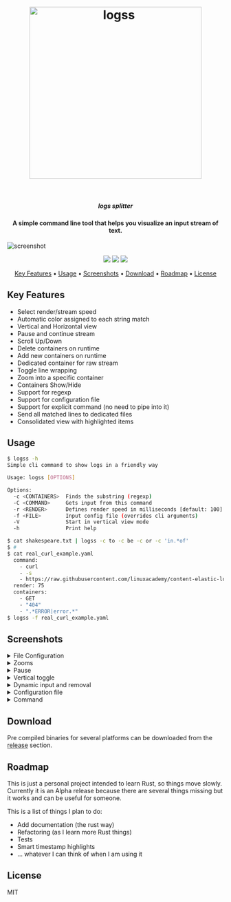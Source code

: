 <h1 align="center">
  <br>
  <img src="assets/logo.svg" alt="logss" width="400">
  <br>
  <br>
</h1>

<h5 align="center">logs splitter</h5>
<h4 align="center">A simple command line tool that helps you visualize an input stream of text.</h4>

![screenshot](./assets/screenshot.png)

<p align="center">
  <img src="https://github.com/todoesverso/logss/actions/workflows/test.yml/badge.svg">
  <img src="https://img.shields.io/badge/PRs-welcome-brightgreen.svg?style=flat-square">
  <a href="https://codecov.io/gh/todoesverso/logss" >
    <img src="https://codecov.io/gh/todoesverso/logss/branch/main/graph/badge.svg?token=G6JEXYQQO0"/>
  </a>
</p>

<p align="center">
  <a href="#key-features">Key Features</a> •
  <a href="#usage">Usage</a> •
  <a href="#screenshots">Screenshots</a> •
  <a href="#download">Download</a> •
  <a href="#roadmap">Roadmap</a> •
  <a href="#license">License</a>
</p>

## Key Features

* Select render/stream speed
* Automatic color assigned to each string match
* Vertical and Horizontal view
* Pause and continue stream
* Scroll Up/Down
* Delete containers on runtime
* Add new containers on runtime
* Dedicated container for raw stream
* Toggle line wrapping
* Zoom into a specific container
* Containers Show/Hide 
* Support for regexp
* Support for configuration file
* Support for explicit command (no need to pipe into it)
* Send all matched lines to dedicated files
* Consolidated view with highlighted items


## Usage

  ```sh
  $ logss -h
  Simple cli command to show logs in a friendly way

  Usage: logss [OPTIONS]

  Options:
    -c <CONTAINERS>  Finds the substring (regexp)
    -C <COMMAND>     Gets input from this command
    -r <RENDER>      Defines render speed in milliseconds [default: 100]
    -f <FILE>        Input config file (overrides cli arguments)
    -V               Start in vertical view mode
    -h               Print help

  $ cat shakespeare.txt | logss -c to -c be -c or -c 'in.*of'
  $ # 
  $ cat real_curl_example.yaml
    command:
      - curl
      - -s
      - https://raw.githubusercontent.com/linuxacademy/content-elastic-log-samples/master/access.log
    render: 75
    containers:
      - GET
      - "404"
      - ".*ERROR|error.*"
  $ logss -f real_curl_example.yaml 
  ```

## Screenshots
<details>
  <summary>File Configuration</summary>

  [![asciicast](https://asciinema.org/a/581505.svg)](https://asciinema.org/a/581505)

</details>
<details>
  <summary>Zooms</summary>

  ![](./assets/zooms.gif)

</details>
<details>
  <summary>Pause</summary>

  ![](./assets/pause.gif)

</details>
<details>
  <summary>Vertical toggle</summary>

  ![](./assets/vertical.gif)

</details>
<details>
  <summary>Dynamic input and removal</summary>

  ![](./assets/input_and_delete.gif)

</details>

<details>
  <summary>Configuration file</summary>

  ```sh
  $ cat shakespeare.txt | logss -f example_config.yml
  ```

</details>

<details>
  <summary>Command</summary>

  ```sh
  $ logss -C cat shakespeare.txt
  ```

</details>


## Download

Pre compiled binaries for several platforms can be downloaded from the [release](https://github.com/todoesverso/logss/releases) section.

## Roadmap

This is just a personal project intended to learn Rust, so things move slowly. 
Currently it is an Alpha release because there are several things missing but it works and can be useful for someone.

This is a list of things I plan to do:

* Add documentation (the rust way)
* Refactoring (as I learn more Rust things)
* Tests
* Smart timestamp highlights
* ... whatever I can think of when I am using it

## License

MIT

